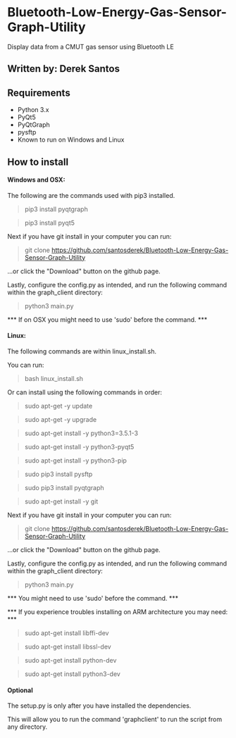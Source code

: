 Bluetooth-Low-Energy-Gas-Sensor-Graph-Utility
==============================

Display data from a CMUT gas sensor using Bluetooth LE

Written by: Derek Santos
------------------------

Requirements
------------
* Python 3.x
* PyQt5
* PyQtGraph
* pysftp
* Known to run on Windows and Linux

How to install
--------------

#### Windows and OSX:
The following are the commands used with pip3 installed.

> pip3 install pyqtgraph

> pip3 install pyqt5

Next if you have git install in your computer you can run:
> git clone https://github.com/santosderek/Bluetooth-Low-Energy-Gas-Sensor-Graph-Utility

...or click the "Download" button on the github page.

Lastly, configure the config.py as intended, and run the following command within the graph_client directory:
> python3 main.py

*** If on OSX you might need to use 'sudo' before the command. ***

#### Linux:
The following commands are within linux_install.sh.

You can run:
> bash linux_install.sh

Or can install using the following commands in order:
> sudo apt-get -y update

> sudo apt-get -y upgrade

> sudo apt-get install -y python3=3.5.1-3

> sudo apt-get install -y python3-pyqt5

> sudo apt-get install -y python3-pip

> sudo pip3 install pysftp

> sudo pip3 install pyqtgraph

> sudo apt-get install -y git

Next if you have git install in your computer you can run:
> git clone https://github.com/santosderek/Bluetooth-Low-Energy-Gas-Sensor-Graph-Utility

...or click the "Download" button on the github page.

Lastly, configure the config.py as intended, and run the following command within the graph_client directory:
> python3 main.py

*** You might need to use 'sudo' before the command. ***

*** If you experience troubles installing on ARM architecture you may need: ***

> sudo apt-get install libffi-dev

> sudo apt-get install libssl-dev

> sudo apt-get install python-dev

> sudo apt-get install python3-dev


#### Optional


The setup.py is only after you have installed the dependencies.

This will allow you to run the command 'graphclient' to run the script from any directory.
